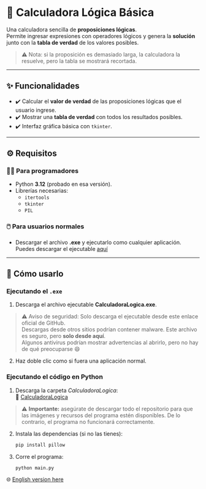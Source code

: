 # 🧮 Calculadora Lógica Básica

Una calculadora sencilla de **proposiciones lógicas**.  
Permite ingresar expresiones con operadores lógicos y genera la **solución** junto con la **tabla de verdad** de los valores posibles.  

> ⚠️ Nota: si la proposición es demasiado larga, la calculadora la resuelve, pero la tabla se mostrará recortada.

---

## ✨ Funcionalidades
- ✔️ Calcular el **valor de verdad** de las proposiciones lógicas que el usuario ingrese.  
- ✔️ Mostrar una **tabla de verdad** con todos los resultados posibles.  
- ✔️ Interfaz gráfica básica con `tkinter`.  

---

## ⚙️ Requisitos

### 👩‍💻 Para programadores
- Python **3.12** (probado en esa versión).  
- Librerías necesarias:
  - `itertools`
  - `tkinter`
  - `PIL`  

### 🖱️ Para usuarios normales
- Descargar el archivo **.exe** y ejecutarlo como cualquier aplicación.
    Puedes descargar el ejecutable [aquí](https://github.com/AravidEz/Logic-Calculator/releases/download/calculadora/CalculadoraLogica.exe)

---

## 🚀 Cómo usarlo

### Ejecutando el `.exe`
1. Descarga el archivo ejecutable **CalculadoraLogica.exe**.
> ⚠️ Aviso de seguridad: Solo descarga el ejecutable desde este enlace oficial de GitHub.  
> Descargas desde otros sitios podrían contener malware. Este archivo es seguro, pero **solo desde aquí**.  
> Algunos antivirus podrían mostrar advertencias al abrirlo, pero no hay de qué preocuparse 😄
  
2. Haz doble clic como si fuera una aplicación normal.  

### Ejecutando el código en Python
1. Descarga la carpeta *CalculadoraLogica*:  
  📂 [CalculadoraLogica](https://github.com/AravidEz/Logic-Calculator/tree/main/CalculadoraLogica)
  > ⚠️ **Importante:** asegúrate de descargar todo el repositorio para que las imágenes y recursos del programa estén disponibles. De lo contrario, el programa no funcionará correctamente.

2. Instala las dependencias (si no las tienes):
   ```bash
   pip install pillow
3. Corre el programa:
   ```bash
   python main.py

🌐 [English version here](./README_EN.md)
